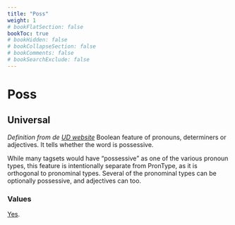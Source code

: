 ```yaml
---
title: "Poss"
weight: 1
# bookFlatSection: false
bookToc: true
# bookHidden: false
# bookCollapseSection: false
# bookComments: false
# bookSearchExclude: false
---
```


# Poss


## Universal

*Definition from de [UD website](https://universaldependencies.org/u/feat/Poss.html)*
Boolean feature of pronouns, determiners or adjectives. It tells whether the word is possessive.

While many tagsets would have “possessive” as one of the various pronoun types, this feature is intentionally separate from PronType, as it is orthogonal to pronominal types. Several of the pronominal types can be optionally possessive, and adjectives can too.


### Values

[Yes](https://universaldependencies.org/u/feat/Poss.html#Yes).

